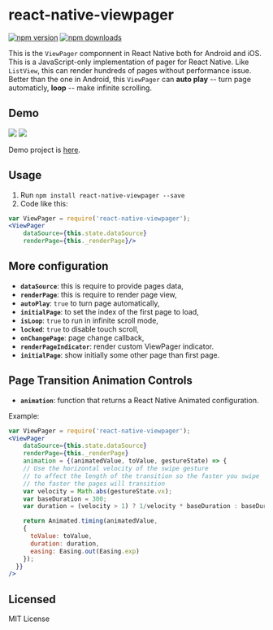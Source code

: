 # react-native-viewpager

[![npm version](https://img.shields.io/npm/v/react-native-viewpager.svg?style=flat-square)](https://www.npmjs.com/package/react-native-viewpager)
[![npm downloads](https://img.shields.io/npm/dm/react-native-viewpager.svg?style=flat-square)](https://www.npmjs.com/package/react-native-viewpager)


This is the `ViewPager` componnent in React Native both for Android and iOS.
This is a JavaScript-only implementation of pager for React Native. Like `ListView`,
this can render hundreds of pages without performance issue. Better than the one in
Android, this `ViewPager` can **auto play** -- turn page automaticly, **loop** -- make infinite scrolling.

## Demo
![](./art/demo.jpg)
![](./art/anim.gif)

Demo project is [here](./Sample).

## Usage

1. Run `npm install react-native-viewpager --save`
2. Code like this:

```jsx
var ViewPager = require('react-native-viewpager');
<ViewPager
    dataSource={this.state.dataSource}
    renderPage={this._renderPage}/>
```

## More configuration

* **`dataSource`**: this is require to provide pages data,
* **`renderPage`**: this is require to render page view,
* **`autoPlay`**: `true` to turn page automatically,
* **`initialPage`**: to set the index of the first page to load,
* **`isLoop`**: `true` to run in infinite scroll mode,
* **`locked`**: `true` to disable touch scroll,
* **`onChangePage`**: page change callback,
* **`renderPageIndicator`**: render custom ViewPager indicator.
* **`initialPage`**: show initially some other page than first page.

## Page Transition Animation Controls

* **`animation`**: function that returns a React Native Animated configuration.

Example:
```jsx
var ViewPager = require('react-native-viewpager');
<ViewPager
    dataSource={this.state.dataSource}
    renderPage={this._renderPage}
    animation = {(animatedValue, toValue, gestureState) => {
    // Use the horizontal velocity of the swipe gesture
    // to affect the length of the transition so the faster you swipe
    // the faster the pages will transition
    var velocity = Math.abs(gestureState.vx);
    var baseDuration = 300;
    var duration = (velocity > 1) ? 1/velocity * baseDuration : baseDuration;

    return Animated.timing(animatedValue,
    {
      toValue: toValue,
      duration: duration,
      easing: Easing.out(Easing.exp)
    });
  }}
/>
```

## Licensed

MIT License
